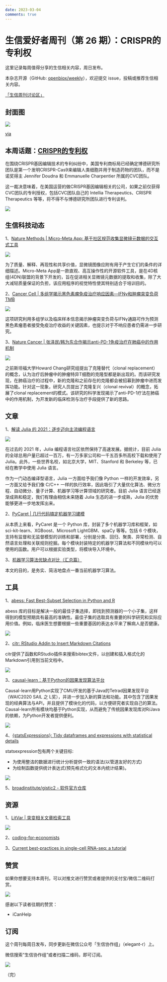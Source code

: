 ```yaml
---
date: 2023-03-04
comments: true
---
```


# 生信爱好者周刊（第 26 期）：CRISPR的专利权

这里记录每周值得分享的生信相关内容，周日发布。

本杂志开源（GitHub: [openbiox/weekly](https://github.com/openbiox/weekly)），欢迎提交 issue，投稿或推荐生信相关内容。

[「生信周刊讨论区」](https://github.com/openbiox/weekly/discussions "「生信周刊讨论区」")

## 封面图

![](https://files.mdnice.com/user/4331/f7520639-5d0e-45e7-a155-16a76e1a9140.jpeg)

[via](https://twitter.com/NatRevImmunol/status/1502227036445847554/photo/1)


## 本周话题：[CRISPR的专利权](https://mp.weixin.qq.com/s/iAIOpUfW5DwIzuHel4fq8A)

在围绕CRISPR基因编辑技术的专利纠纷中，美国专利商标局已经确定博德研究所团队是第一个发明CRISPR-Cas9来编辑人类细胞并用于制造药物的团队，而不是诺奖得主 Jennifer Doudna 和 Emmanuelle Charpentier 所属的CVC团队。

这一裁决意味着，在美国运营的做CRISPR基因编辑相关的公司，如果之前仅获得CVC团队的专利授权，包括CVC团队自己的 Intellia Therapeutics、CRISPR Therapeutics 等等，将不得不与博德研究所团队进行专利谈判。


![](https://files.mdnice.com/user/4331/aa505389-e54c-4282-aebd-e5699eb9d5b6.png)



## 生信科技动态

1、[Nature Methods | Micro-Meta App: 基于社区规范收集显微镜元数据的交互式工具](https://www.nature.com/articles/s41592-021-01315-z)


![](https://files.mdnice.com/user/4331/0d0a0cc3-4401-42e5-976a-840a0f26f9dd.png)


为了质量、解释、再现性和共享价值，显微镜图像应附有用于产生它们的条件的详细描述。Micro-Meta App是一款直观、高互操作性的开源软件工具，是在4D核组(4DN)联盟的背景下开发的，旨在促进相关显微镜元数据的提取和收集，除了大大减轻质量保证的负担，该应用程序的视觉特性使其特别适合于培训目的。

2、[Cancer Cell | 多组学揭示黑色素瘤免疫治疗响应因素—IFNγ和肿瘤突变负荷TMB](https://mp.weixin.qq.com/s/0n1oZ6rKuKjdt6RrU79wJQ)


![](https://files.mdnice.com/user/4331/89a9d05f-7632-4dbd-99ab-c452e58a7ca4.png)

这项研究利用多组学以及临床样本信息揭示肿瘤突变负荷与IFNγ通路可作为预测黑色素瘤患者接受免疫治疗收益的关键因素，也提示对于不响应患者仍需进一步研究。

3、[Nature Cancer | 张泽民/韩为东合作揭示anti-PD-1免疫治疗在肺癌中的作用机制](https://mp.weixin.qq.com/s/7y-wAE-s4WcQa5YqqwJq9A)


![](https://files.mdnice.com/user/4331/741007f6-daf3-48ba-ba05-f5c7c9e7b397.png)


之前斯坦福大学Howard Chang研究组提出了克隆替代（clonal replacement）的概念，认为治疗后肿瘤中的肿瘤特异T细胞的克隆型都是新出现的。而该研究发现，在肺癌治疗的过程中，新的克隆和之前存在的克隆都会被招募到肿瘤中进而发挥功能。针对这一现象，研究人员提出了克隆复兴（clonal revival）的概念，拓展了clonal replacement的模式。该研究的科学发现揭示了anti-PD-1疗法在肺癌中的作用机制，为开发新的临床检测与治疗手段提供了新的思路。


## 文章

1、[解读 Julia 的 2021：逐步迈向主流编程语言]()


![](https://files.mdnice.com/user/4331/d2ce2615-b062-456d-8d88-5f6b96928515.png)

在过去的 2021 年，Julia 编程语言社区依然保持了高速发展。据统计，目前 Julia 的全球总用户量已超过一百万，有一万多家公司和一千五百多所高校下载和使用了 Julia。此外，一些世界名校，如北京大学，MIT、Stanford 和 Berkeley 等，已经在教学中使用 Julia 语言。

作为一门动态编译型语言，Julia 一方面给予我们像 Python 一样的开发效率，另一方面又给予我们像 C/C++ 一样的执行效率，因此吸引了大量优化算法、微分方程、自动微分、量子计算、机器学习等计算领域的研究者。目前 Julia 语言已经逐渐成熟和稳定，我们有理由相信未来随着 Julia 生态的进一步成熟，Julia 的优势能够更进一步地发挥出来。

2、[PyCaret | 几行代码搞定机器学习建模](https://mp.weixin.qq.com/s/TxFMDROzS0Z33j6XxP4JjQ)

从本质上来看，PyCaret 是一个 Python 库，封装了多个机器学习库和框架，如 sci-kit-learn、XGBoost、Microsoft LightGBM、spaCy 等等。包括 6 个模块，支持有监督和无监督模型的训练和部署，分别是分类、回归、聚类、异常检测、自然语言处理和关联规则挖掘。每个模块封装特定的机器学习算法和不同模块均可以使用的函数。用户可以根据实验类型，将模块导入环境中。

3、[机器学习算法优缺点对比（汇总篇）](https://mp.weixin.qq.com/s/n0pvDC_aE8RzRSBndqPllw)

本文的目的，是务实、简洁地盘点一番当前机器学习算法。

## 工具

1、[abess: Fast Best-Subset Selection in Python and R](https://github.com/abess-team/abess)

abess 库的目标是解决一般的最佳子集选择，即找到预测器的一个小子集，这样得到的模型预期具有最高的准确性。最佳子集的选取具有重要的科学研究和实际应用价值。例如，临床医生想要根据一些重要基因的表达水平来了解病人是否健康。

![](https://files.mdnice.com/user/4331/200b3023-0bea-4ed7-b0d4-5c5f05a388d0.png)

2、[citr: RStudio Addin to Insert Markdown Citations](https://github.com/crsh/citr)

citr提供了函数和RStudio插件来搜索bibtex文件，以创建和插入格式化的Markdown引用到当前文档中。

![](https://files.mdnice.com/user/4331/90941eda-7c70-4701-b2f9-9fda6a0bb06a.png)

3、[causal-learn：基于Python的因果发现算法平台](https://mp.weixin.qq.com/s/6ugyoAsXlT_aaROgqefiog)

Causal-learn用Python实现了CMU开发的基于Java的Tetrad因果发现平台（WAIC2020 SAIL 之 L奖），并进一步加入新的算法和功能。其中包含了因果发现的经典算法与API，并且提供了模块化的代码，以方便研究者实现自己的算法。Causal-learn所有模块均基于Python实现，从而避免了传统因果发现库对R/Java的依赖，为Python开发者提供便利。

![](https://files.mdnice.com/user/4331/8fb454af-725d-4673-a48a-6a11a5f2d991.png)

4、[{statsExpressions}: Tidy dataframes and expressions with statistical details](https://indrajeetpatil.github.io/statsExpressions/)

statsexpression包有两个关键目标:

- 为使用整洁的数据进行统计分析提供一致的语法(以管道友好的方式)
- 为绘制函数提供统计表达式(预先格式化的文本内统计结果)。

![](https://files.mdnice.com/user/4331/cbacc3bc-6372-4d25-9bcb-2396646cfdfd.png)

5、[broadinstitute/gistic2 - 软件官方仓库](https://github.com/broadinstitute/gistic2) 


## 资源

1、[LitVar | 突变相关文章检索工具](https://mp.weixin.qq.com/s/MVGFahqpnAqGtuQrmefL9g)


![](https://files.mdnice.com/user/4331/f0450cce-b36f-44a9-ac3b-54390b45aba3.png)

2、[coding-for-economists](https://github.com/aeturrell/coding-for-economists)

3、[Current best-practices in single-cell RNA-seq: a tutorial](https://github.com/theislab/single-cell-tutorial)


## 赞赏

如果你想要支持本周刊，可以对推文进行赞赏或者提供的支付宝/微信二维码打赏。

![](https://cdn.nlark.com/yuque/0/2022/png/471931/1648291334186-bd3390be-c83c-4396-aabd-ca39f588c15d.png)

感谢以下读者往期的赞赏：

- iCanHelp

## 订阅

这个周刊每周日发布，同步更新在微信公众号「生信协作组」（elegant-r）上。

微信搜索“生信协作组”或者扫描二维码，即可订阅。

![](https://cdn.nlark.com/yuque/0/2022/png/471931/1648306398708-897e7ad4-6008-40f8-9200-ddee834b09a7.png)

（完）

